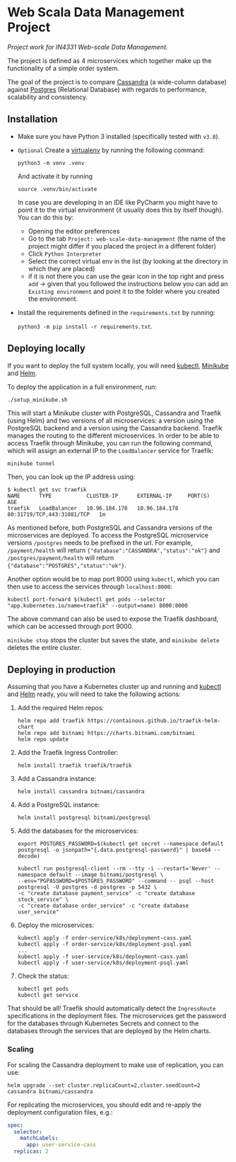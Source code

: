 # Web Scala Data Management Project
*Project work for IN4331 Web-scale Data Management.*

The project is defined as 4 microservices which together make up the
functionality of a simple order system.

The goal of the project is to compare
[Cassandra](https://cassandra.apache.org) (a wide-column database) against
[Postgres](https://www.postgresql.org) (Relational Database) with regards to
performance, scalability and consistency.

## Installation
- Make sure you have Python 3 installed (specifically tested with
`v3.8`).
- `Optional` Create a
[virtualenv](https://docs.python.org/3/library/venv.html) by running
the following command:

  `python3 -m venv .venv`

  And activate it by running

  `source .venv/bin/activate`

  In case you are developing in an IDE like PyCharm you might have to point it 
  to the virtual environment (it usually does this by itself though). You can
  do this by:
   - Opening the editor preferences
   - Go to the tab `Project: web-scale-data-management` (the name of the
   project might differ if you placed the project in a different folder)
   - Click `Python Interpreter`
   - Select the correct virtual env in the list (by looking at the directory in
  which they are placed)
   - if it is not there you can use the gear icon in the top right and press `add` -> given that you followed the instructions below you can add an `Existing environment` and point it to the folder where
  you created the environment.

- Install the requirements defined in the `requirements.txt` by running:

  `python3 -m pip install -r requirements.txt`.

## Deploying locally

If you want to deploy the full system locally, you will need [kubectl](https://kubernetes.io/docs/tasks/tools/install-kubectl/), [Minikube](https://kubernetes.io/docs/tasks/tools/install-minikube/) and [Helm](https://helm.sh).

To deploy the application in a full environment, run:

`./setup_minikube.sh`

This will start a Minikube cluster with PostgreSQL, Cassandra and Traefik (using Helm) and two versions of all microservices: a version using the PostgreSQL backend and a version using the Cassandra backend.
Traefik manages the routing to the different microservices.
In order to be able to access Traefik through Minikube, you can run the following command, which will assign an external IP to the `LoadBalancer` service for Traefik:

`minikube tunnel`

Then, you can look up the IP address using:

```
$ kubectl get svc traefik
NAME      TYPE           CLUSTER-IP      EXTERNAL-IP     PORT(S)                      AGE
traefik   LoadBalancer   10.96.184.178   10.96.184.178   80:31719/TCP,443:31081/TCP   1m
```

As mentioned before, both PostgreSQL and Cassandra versions of the microservices are deployed.
To access the PostgreSQL microservice versions `/postgres` needs to be prefixed in the url.
For example, `/payment/health` will return `{"database":"CASSANDRA","status":"ok"}` and `/postgres/payment/health` will return `{"database":"POSTGRES","status":"ok"}`.

Another option would be to map port 8000 using `kubectl`, which you can then use to access the services through `localhost:8000`:

`kubectl port-forward $(kubectl get pods --selector "app.kubernetes.io/name=traefik" --output=name) 8000:8000`

The above command can also be used to expose the Traefik dashboard, which can be accessed through port 9000.

`minikube stop` stops the cluster but saves the state, and `minikube delete` deletes the entire cluster.

## Deploying in production

Assuming that you have a Kubernetes cluster up and running and [kubectl](https://kubernetes.io/docs/tasks/tools/install-kubectl/) and [Helm](https://helm.sh) ready, you will need to take the following actions:

1. Add the required Helm repos:

    ```shell
    helm repo add traefik https://containous.github.io/traefik-helm-chart
    helm repo add bitnami https://charts.bitnami.com/bitnami
    helm repo update
    ```

2. Add the Traefik Ingress Controller:

    ```shell
    helm install traefik traefik/traefik
    ```

3. Add a Cassandra instance:

    ```shell
    helm install cassandra bitnami/cassandra
    ```

4. Add a PostgreSQL instance:

    ```shell
    helm install postgresql bitnami/postgresql
    ```

5. Add the databases for the microservices:

    ```shell
    export POSTGRES_PASSWORD=$(kubectl get secret --namespace default postgresql -o jsonpath="{.data.postgresql-password}" | base64 --decode)

    kubectl run postgresql-client --rm --tty -i --restart='Never' --namespace default --image bitnami/postgresql \
    --env="PGPASSWORD=$POSTGRES_PASSWORD" --command -- psql --host postgresql -U postgres -d postgres -p 5432 \
    -c "create database payment_service" -c "create database stock_service" \
    -c "create database order_service" -c "create database user_service"
    ```

6. Deploy the microservices:

    ```shell
    kubectl apply -f order-service/k8s/deployment-cass.yaml
    kubectl apply -f order-service/k8s/deployment-psql.yaml
    ...
    kubectl apply -f user-service/k8s/deployment-cass.yaml
    kubectl apply -f user-service/k8s/deployment-psql.yaml
    ```

7. Check the status:

    ```shell
    kubectl get pods
    kubectl get service
    ```

That should be all! Traefik should automatically detect the `IngressRoute` specifications in the deployment files.
The microservices get the password for the databases through Kubernetes Secrets and connect to the databases through the services that are deployed by the Helm charts.

### Scaling

For scaling the Cassandra deployment to make use of replication, you can use:

```shell
helm upgrade --set cluster.replicaCount=2,cluster.seedCount=2 cassandra bitnami/cassandra
```

For replicating the microservices, you should edit and re-apply the deployment configuration files, e.g.:

```yaml
spec:
  selector:
    matchLabels:
      app: user-service-cass
  replicas: 2
```
